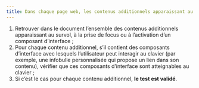```yaml
---
title: Dans chaque page web, les contenus additionnels apparaissant au survol, à la prise de focus ou à l’activation d’un [composant d’interface](#composant-d-interface) sont-ils si nécessaire atteignables au clavier ?
---
```


1. Retrouver dans le document l’ensemble des contenus additionnels apparaissant au survol, à la prise de focus ou à l’activation d’un composant d’interface ;
2. Pour chaque contenu additionnel, s’il contient des composants d’interface avec lesquels l’utilisateur peut interagir au clavier (par exemple, une infobulle personnalisée qui propose un lien dans son contenu), vérifier que ces composants d’interface sont atteignables au clavier ;
3. Si c’est le cas pour chaque contenu additionnel, **le test est validé**.
